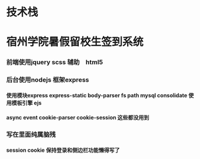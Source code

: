 # 技术栈
# 宿州学院暑假留校生签到系统
### 前端使用jquery scss 辅助　html5
### 后台使用nodejs 框架express  
#### 使用模块express express-static body-parser fs path mysql consolidate  使用模板引擎 ejs
####  async event cookie-parser cookie-session 这些都没用到
### 写在里面纯属脑残
#### session cookie 保持登录和侧边栏功能懒得写了
